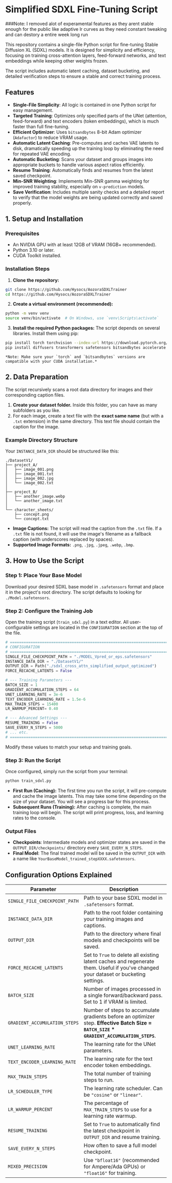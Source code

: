 # Simplified SDXL Fine-Tuning Script

###Note: I removed alot of experamental features as they arent stable enough for the public like adaptive lr curves as they need constant tweaking and can destory a entire week long run

This repository contains a single-file Python script for fine-tuning Stable Diffusion XL (SDXL) models. It is designed for simplicity and efficiency, focusing on training cross-attention layers, feed-forward networks, and text embeddings while keeping other weights frozen.

The script includes automatic latent caching, dataset bucketing, and detailed verification steps to ensure a stable and correct training process.

## Features

-   **Single-File Simplicity**: All logic is contained in one Python script for easy management.
-   **Targeted Training**: Optimizes only specified parts of the UNet (attention, feed-forward) and text encoders (token embeddings), which is much faster than full fine-tuning.
-   **Efficient Optimizer**: Uses `bitsandbytes` 8-bit Adam optimizer (`Adafactor`) to reduce VRAM usage.
-   **Automatic Latent Caching**: Pre-computes and caches VAE latents to disk, dramatically speeding up the training loop by eliminating the need for repeated VAE encoding.
-   **Automatic Bucketing**: Scans your dataset and groups images into appropriate buckets to handle various aspect ratios efficiently.
-   **Resume Training**: Automatically finds and resumes from the latest saved checkpoint.
-   **Min-SNR Weighting**: Implements Min-SNR gamma weighting for improved training stability, especially on `v-prediction` models.
-   **Save Verification**: Includes multiple sanity checks and a detailed report to verify that the model weights are being updated correctly and saved properly.

## 1. Setup and Installation

### Prerequisites
-   An NVIDIA GPU with at least 12GB of VRAM (16GB+ recommended).
-   Python 3.10 or later.
-   CUDA Toolkit installed.

### Installation Steps
1.  **Clone the repository:**
```bash
git clone https://github.com/Hysocs/AozoraSDXLTrainer
cd https://github.com/Hysocs/AozoraSDXLTrainer
```

2.  **Create a virtual environment (recommended):**
```bash
python -m venv venv
source venv/bin/activate  # On Windows, use `venv\Scripts\activate`
```

3.  **Install the required Python packages:**
    The script depends on several libraries. Install them using pip:
```bash
pip install torch torchvision --index-url https://download.pytorch.org/whl/cu118
pip install diffusers transformers safetensors bitsandbytes accelerate tqdm
```
    *Note: Make sure your `torch` and `bitsandbytes` versions are compatible with your CUDA installation.*

## 2. Data Preparation

The script recursively scans a root data directory for images and their corresponding caption files.

1.  **Create your dataset folder.** Inside this folder, you can have as many subfolders as you like.
2.  For each image, create a text file with the **exact same name** (but with a `.txt` extension) in the same directory. This text file should contain the caption for the image.

### Example Directory Structure

Your `INSTANCE_DATA_DIR` should be structured like this:

```
./DatasetV1/
├── project_A/
│   ├── image_001.png
│   ├── image_001.txt
│   ├── image_002.jpg
│   └── image_002.txt
│
├── project_B/
│   ├── another_image.webp
│   └── another_image.txt
│
└── character_sheets/
    ├── concept.png
    └── concept.txt
```
-   **Image Captions:** The script will read the caption from the `.txt` file. If a `.txt` file is not found, it will use the image's filename as a fallback caption (with underscores replaced by spaces).
-   **Supported Image Formats:** `.png`, `.jpg`, `.jpeg`, `.webp`, `.bmp`.

## 3. How to Use the Script

### Step 1: Place Your Base Model

Download your desired SDXL base model in `.safetensors` format and place it in the project's root directory. The script defaults to looking for `./Model.safetensors`.

### Step 2: Configure the Training Job

Open the training script (`train_sdxl.py`) in a text editor. All user-configurable settings are located in the `CONFIGURATION` section at the top of the file.

```python
# ====================================================================================
# CONFIGURATION
# ====================================================================================
SINGLE_FILE_CHECKPOINT_PATH = "./MODEL_Vpred_or_eps.safetensors"
INSTANCE_DATA_DIR = "./DatasetV1/"
OUTPUT_DIR = Path("./sdxl_cross_attn_simplified_output_optimized")
FORCE_RECACHE_LATENTS = False

# --- Training Parameters ---
BATCH_SIZE = 1
GRADIENT_ACCUMULATION_STEPS = 64
UNET_LEARNING_RATE = 3e-6
TEXT_ENCODER_LEARNING_RATE = 1.5e-6
MAX_TRAIN_STEPS = 15400
LR_WARMUP_PERCENT= 0.40

# --- Advanced Settings ---
RESUME_TRAINING = False
SAVE_EVERY_N_STEPS = 5000
# ... etc.
# ====================================================================================
```

Modify these values to match your setup and training goals.

### Step 3: Run the Script

Once configured, simply run the script from your terminal:

```bash
python train_sdxl.py
```

-   **First Run (Caching):** The first time you run the script, it will pre-compute and cache the image latents. This may take some time depending on the size of your dataset. You will see a progress bar for this process.
-   **Subsequent Runs (Training):** After caching is complete, the main training loop will begin. The script will print progress, loss, and learning rates to the console.

### Output Files

-   **Checkpoints**: Intermediate models and optimizer states are saved in the `OUTPUT_DIR/checkpoints/` directory every `SAVE_EVERY_N_STEPS`.
-   **Final Model**: The final trained model will be saved in the `OUTPUT_DIR` with a name like `YourBaseModel_trained_stepXXXX.safetensors`.

## Configuration Options Explained

| Parameter                       | Description                                                                                                                              |
| ------------------------------- | ---------------------------------------------------------------------------------------------------------------------------------------- |
| `SINGLE_FILE_CHECKPOINT_PATH`   | Path to your base SDXL model in `.safetensors` format.                                                                                   |
| `INSTANCE_DATA_DIR`             | Path to the root folder containing your training images and captions.                                                                    |
| `OUTPUT_DIR`                    | Path to the directory where final models and checkpoints will be saved.                                                                  |
| `FORCE_RECACHE_LATENTS`         | Set to `True` to delete all existing latent caches and regenerate them. Useful if you've changed your dataset or bucketing settings.      |
| `BATCH_SIZE`                    | Number of images processed in a single forward/backward pass. Set to 1 if VRAM is limited.                                               |
| `GRADIENT_ACCUMULATION_STEPS`   | Number of steps to accumulate gradients before an optimizer step. **Effective Batch Size = `BATCH_SIZE` * `GRADIENT_ACCUMULATION_STEPS`**. |
| `UNET_LEARNING_RATE`            | The learning rate for the UNet parameters.                                                                                               |
| `TEXT_ENCODER_LEARNING_RATE`    | The learning rate for the text encoder token embeddings.                                                                                 |
| `MAX_TRAIN_STEPS`               | The total number of training steps to run.                                                                                               |
| `LR_SCHEDULER_TYPE`             | The learning rate scheduler. Can be `"cosine"` or `"linear"`.                                                                            |
| `LR_WARMUP_PERCENT`             | The percentage of `MAX_TRAIN_STEPS` to use for a learning rate warmup.                                                                   |
| `RESUME_TRAINING`               | Set to `True` to automatically find the latest checkpoint in `OUTPUT_DIR` and resume training.                                            |
| `SAVE_EVERY_N_STEPS`            | How often to save a full model checkpoint.                                                                                               |
| `MIXED_PRECISION`               | Use `"bfloat16"` (recommended for Ampere/Ada GPUs) or `"float16"` for training.                                                          |
